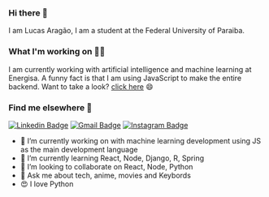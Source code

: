### Hi there 👋

<!--
**lucaasaragao/lucaasaragao** is a ✨ _special_ ✨ repository because its `README.md` (this file) appears on your GitHub profile.
-->
I am Lucas Aragão, I am a student at the Federal University of Paraiba.

### What I'm working on 👨‍💻

I am currently working with artificial intelligence and machine learning at Energisa. A funny fact is that I am using JavaScript to make the entire backend.  Want to take a look? [click here](https://www.energisa.com.br/Gisa/Default.aspx) 😄

### Find me elsewhere  📑 

[![Linkedin Badge](https://img.shields.io/badge/-LucasAragao-blue?style=flat-square&logo=Linkedin&logoColor=white&link=https://www.linkedin.com/in/lucas-aragao-magno/)](https://www.linkedin.com/in/lucas-aragao-magno/)
[![Gmail Badge](https://img.shields.io/badge/-lucas.magno@dcx.ufpb.br-c14438?style=flat-square&logo=Gmail&logoColor=white&link=mailto:lucas.magno@dcx.ufpb.br)](mailto:lucas.magno@dcx.ufpb.br)
[![Instagram Badge](https://img.shields.io/badge/-LucaasAragao1-blue?style=flat-square&logo=Instagram&logoColor=white&link=https://www.instagram.com/lucaasaragao1/)](https://www.instagram.com/lucaasaragao1/)

- 🔭 I’m currently working on with machine learning development using JS as the main development language
- 🌱 I’m currently learning React, Node, Django, R, Spring
- 👯 I’m looking to collaborate on React, Node, Python
- 💬 Ask me about tech, anime, movies and Keybords
- 😍 I love Python
